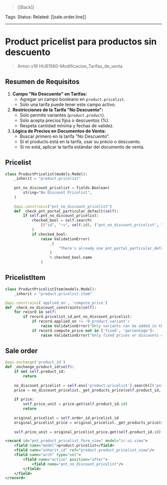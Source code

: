 > [[Back]]

Tags: 
Status: 
Related: [[sale.order.line]]

___

# Product pricelist para productos sin descuento

> Anton v16 HU61560-Modificacion_Tarifas_de_venta
##  Resumen de Requisitos

1. **Campo "No Descuento" en Tarifas:**
    - Agregar un campo booleano en `product.pricelist`.
    - Solo una tarifa puede tener este campo activo.
2. **Restricciones de la Tarifa "No Descuento":**
    - Solo permite variantes (`product.product`).
    - Solo acepta precios fijos o descuentos (%).
    - Respeta cantidad mínima y fechas de validez.
3. **Lógica de Precios en Documentos de Venta:**
    - Buscar primero en la tarifa "No Descuento".
    - Si el producto está en la tarifa, usar su precio o descuento.
    - Si no está, aplicar la tarifa estándar del documento de venta.

## Pricelist
```python
class ProductPricelist(models.Model):  
    _inherit = "product.pricelist"  
  
    pnt_no_discount_pricelist = fields.Boolean(  
        string="No Discount Pricelist",  
    )  
  
    @api.constrains("pnt_no_discount_pricelist")  
    def _check_pnt_portal_particular_default(self):  
        if self.pnt_no_discount_pricelist:  
            checked_bool = self.search(  
                [("id", "!=", self.id), ("pnt_no_discount_pricelist", "=", True)], limit=1  
            )  
            if checked_bool:  
                raise ValidationError(  
                    _(  
                        "There's already one pnt_portal_particular_default is checked. Reference : %s"  
                    )  
                    % checked_bool.name  
                )
```

## PricelistItem
```python
class ProductPricelistItem(models.Model):  
    _inherit = "product.pricelist.item"

@api.constrains('applied_on', 'compute_price')  
def _check_no_discount_constraints(self):  
    for record in self:  
        if record.pricelist_id.pnt_no_discount_pricelist:  
            if record.applied_on != '0_product_variant':  
                raise ValidationError("Only variants can be added in the 'No Discount' pricelist.")  
            if record.compute_price not in ['fixed', 'percentage']:  
                raise ValidationError("Only fixed prices or discounts can be used in the 'No Discount' pricelist.")
```

## Sale order
```python
@api.onchange('product_id')  
def _onchange_product_id(self):  
    if not self.product_id:  
        return  
  
    no_discount_pricelist = self.env['product.pricelist'].search([('pnt_no_discount_pricelist', '=', True)], limit=1)  
    price = no_discount_pricelist._get_products_price(self.product_id, self.product_uom_qty) if no_discount_pricelist else False  
  
    if price:  
        self.price_unit = price.get(self.product_id.id)  
        return  
  
    original_pricelist = self.order_id.pricelist_id  
    original_pricelist_price = original_pricelist._get_products_price(self.product_id, self.product_uom_qty) if original_pricelist else False  
  
    self.price_unit = original_pricelist_price.get(self.product_id.id) if original_pricelist_price else self.product_id.list_price
```

```xml
<record id="pnt_product_pricelist_form_view" model="ir.ui.view">  
    <field name="model">product.pricelist</field>  
    <field name="inherit_id" ref="product.product_pricelist_view"/>  
    <field name="arch" type="xml">  
        <field name="active" position="after">  
            <field name="pnt_no_discount_pricelist"/>  
        </field>  
    </field>  
</record>
```